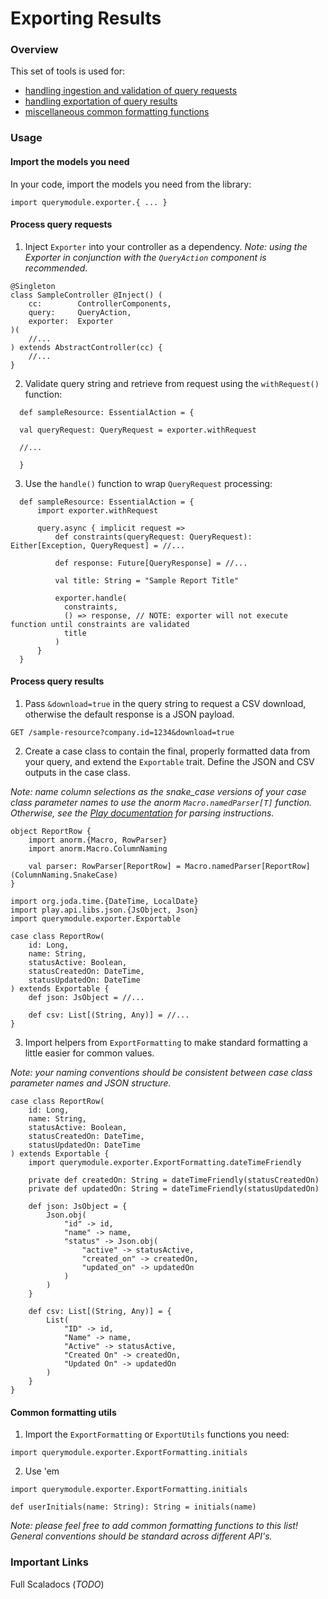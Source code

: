 # Exporting Results

### Overview

This set of tools is used for:
* [handling ingestion and validation of query requests](#process-query-requests)
* [handling exportation of query results](#process-query-results)
* [miscellaneous common formatting functions](#common-formatting-utils)


### Usage

#### Import the models you need

In your code, import the models you need from the library:
```
import querymodule.exporter.{ ... }
```

#### Process query requests

1) Inject `Exporter` into your controller as a dependency. _Note: using the Exporter in conjunction with
the `QueryAction` component is recommended._

```
@Singleton
class SampleController @Inject() (
    cc:        ControllerComponents,
    query:     QueryAction,
    exporter:  Exporter
)(
    //...
) extends AbstractController(cc) {
    //...
}
```

2) Validate query string and retrieve from request using the `withRequest()` function:
```
  def sampleResource: EssentialAction = {

  val queryRequest: QueryRequest = exporter.withRequest

  //...

  }
```

3) Use the `handle()` function to wrap `QueryRequest` processing:
```
  def sampleResource: EssentialAction = {
      import exporter.withRequest

      query.async { implicit request =>
          def constraints(queryRequest: QueryRequest): Either[Exception, QueryRequest] = //...

          def response: Future[QueryResponse] = //...

          val title: String = "Sample Report Title"

          exporter.handle(
            constraints,
            () => response, // NOTE: exporter will not execute function until constraints are validated
            title
          )
      }
  }
```

#### Process query results

1) Pass `&download=true` in the query string to request a CSV download, otherwise the default response
is a JSON payload.

```
GET /sample-resource?company.id=1234&download=true
```

2) Create a case class to contain the final, properly formatted data from your query, and
extend the `Exportable` trait. Define the JSON and CSV outputs in the case class.

_Note: name column selections as the snake_case versions of your case class parameter names to use the
anorm `Macro.namedParser[T]` function. Otherwise, see the [Play documentation](https://www.playframework.com/documentation/2.6.x/ScalaAnorm) for parsing instructions._

```
object ReportRow {
    import anorm.{Macro, RowParser}
    import anorm.Macro.ColumnNaming

    val parser: RowParser[ReportRow] = Macro.namedParser[ReportRow](ColumnNaming.SnakeCase)
}

import org.joda.time.{DateTime, LocalDate}
import play.api.libs.json.{JsObject, Json}
import querymodule.exporter.Exportable

case class ReportRow(
    id: Long,
    name: String,
    statusActive: Boolean,
    statusCreatedOn: DateTime,
    statusUpdatedOn: DateTime
) extends Exportable {
    def json: JsObject = //...

    def csv: List[(String, Any)] = //...
}

```

3) Import helpers from `ExportFormatting` to make standard formatting a little easier for common values.

_Note: your naming conventions should be consistent between case class parameter names and JSON structure._

```
case class ReportRow(
    id: Long,
    name: String,
    statusActive: Boolean,
    statusCreatedOn: DateTime,
    statusUpdatedOn: DateTime
) extends Exportable {
    import querymodule.exporter.ExportFormatting.dateTimeFriendly

    private def createdOn: String = dateTimeFriendly(statusCreatedOn)
    private def updatedOn: String = dateTimeFriendly(statusUpdatedOn)

    def json: JsObject = {
        Json.obj(
            "id" -> id,
            "name" -> name,
            "status" -> Json.obj(
                "active" -> statusActive,
                "created_on" -> createdOn,
                "updated_on" -> updatedOn
            )
        )
    }

    def csv: List[(String, Any)] = {
        List(
            "ID" -> id,
            "Name" -> name,
            "Active" -> statusActive,
            "Created On" -> createdOn,
            "Updated On" -> updatedOn
        )
    }
}
```

#### Common formatting utils

1) Import the `ExportFormatting` or `ExportUtils` functions you need:
```
import querymodule.exporter.ExportFormatting.initials
```

2) Use 'em
```
import querymodule.exporter.ExportFormatting.initials

def userInitials(name: String): String = initials(name)
```

_Note: please feel free to add common formatting functions to this list! General conventions
should be standard across different API's._


### Important Links

Full Scaladocs (_TODO_)


